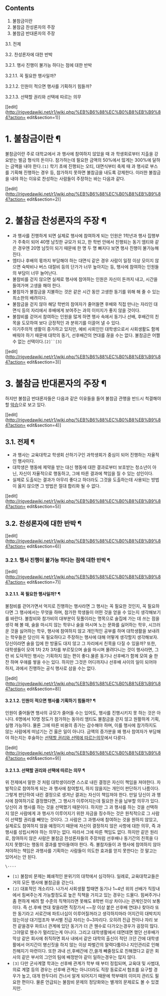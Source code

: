 ## Contents

    

1. 불참금이란 
2. 불참금 찬성론자의 주장 
3. 불참금 반대론자의 주장 
    

3.1. 전제

3.2. 찬성론자에 대한 반박

    

3.2.1. 행사 진행이 불가능 하다는 점에 대한 반박

    

3.2.1.1. 꼭 필요한 행사일까?

3.2.1.2. 인원이 적으면 행사를 기획하기 힘들까?

3.2.1.3. 선택할 권리와 선택에 따르는 의무

[[edit](http://rigvedawiki.net/r1/wiki.php/%EB%B6%88%EC%B0%B8%EB%B9%84?action=
edit&section=1)]

# 1. 불참금이란 ¶

불참금이란 주로 대학교에서 과 행사에 참여하지 않았을 때 과 학생회로부터 지출을 강요받는 벌금 형식의 돈이다. 참가하는데 필요한 금액의
50%에서 많게는 300%에 달하는 금액을 내야 한다.`[1]` 학기 초에 진행되는 오티, 대면식부터 축제 때 과 행사로 부스를 기획해
진행하는 경우 등, 참가하지 못하면 불참금을 내도록 강제한다. 이러한 불참금을 내야 하는 이유로 찬성하는 사람들이 주장하는 바는 다음과
같다.

  

[[edit](http://rigvedawiki.net/r1/wiki.php/%EB%B6%88%EC%B0%B8%EB%B9%84?action=
edit&section=2)]

# 2. 불참금 찬성론자의 주장 ¶

  * 과 행사를 진행하게 되면 실제로 행사에 참여하게 되는 인원은 1학년과 행사 집행부가 주축이 되어 40명 남짓한 규모가 되고, 한 학번 안에서 진행되는 동기 엠티와 같은 경우엔 20명 남짓이 되기 때문에 한 명 두 명 빠지다 보면 행사 진행이 불가능해진다.
  * 엠티나 후배의 몫까지 부담해야 하는 대면식 같은 경우 사람이 일정 이상 모이지 않으면 숙박비나 버스 대절비 등의 단가가 너무 높아지는 등, 행사에 참여하는 인원들의 부담이 너무 늘어난다. 
  * 불참비를 걷지 않으면 실제로 행사에 참여하는 인원은 자신이 돈까지 내고, 시간을 들여가며 고생을 해야 한다. 
  * 불참자가 불참금을 지불하는 것은 같은 시간 동안 고생한 동기를 위해 해 줄 수 있는 최소한의 배려이다. 
  * 불참금을 걷지 않아 해당 학번의 참여자가 줄어들면 후배와 직접 만나는 자리인 대면식 등의 자리에서 후배에게 보여주는 과의 이미지가 좋지 않을 것이다. 
  * 불참비를 걷어서 참여하는 인원을 많게 하면 행사 속에서 동기나 선배, 후배간의 친목을 도모하여 보다 긍정적인 과 분위기를 이끌어 낼 수 있다. 
  * 이기주의적 생활이 증가하고 있지만, 예비 사회인인 대학생으로서 사회생활도 함께 배워야 하기 때문에 대학의 동기, 선후배간의 연대를 끊을 수는 없다. 불참금은 어쩔 수 없는 선택이다.`[2]``[3]`   

[[edit](http://rigvedawiki.net/r1/wiki.php/%EB%B6%88%EC%B0%B8%EB%B9%84?action=
edit&section=3)]

# 3. 불참금 반대론자의 주장 ¶

하지만 불참금 반대론자들은 다음과 같은 이유들을 들어 불참금 관행을 반드시 척결해야 할
[악습](%EC%95%85%EC%8A%B5.md)으로 보고 있다.

  

[[edit](http://rigvedawiki.net/r1/wiki.php/%EB%B6%88%EC%B0%B8%EB%B9%84?action=
edit&section=4)]

## 3.1. 전제 ¶

  * 과 행사는 교육대학교 학생회 산하기구인 과학생회가 중심이 되어 진행하는 자율적인 행사이다. 
  * 대학생은 행동에 제약을 받는 대신 행동에 대한 결과로부터 보호받는 청소년이 아닌, 자신이 자율적으로 행동하고, 그에 따른 결과에 책임을 질 수 있는 성인이다.
  * 실제로 도출되는 결과가 아무리 좋다고 하더라도 그것을 도출하는데 사용되는 방법이 옳지 않으면 그 방법은 절대 합리화 될 수 없다.

[[edit](http://rigvedawiki.net/r1/wiki.php/%EB%B6%88%EC%B0%B8%EB%B9%84?action=
edit&section=5)]

## 3.2. 찬성론자에 대한 반박 ¶

  

[[edit](http://rigvedawiki.net/r1/wiki.php/%EB%B6%88%EC%B0%B8%EB%B9%84?action=
edit&section=6)]

### 3.2.1. 행사 진행이 불가능 하다는 점에 대한 반박 ¶

  

[[edit](http://rigvedawiki.net/r1/wiki.php/%EB%B6%88%EC%B0%B8%EB%B9%84?action=
edit&section=7)]

#### 3.2.1.1. 꼭 필요한 행사일까? ¶

불참비를 걷어가면서 억지로 진행하는 행사라면 그 행사는 꼭 필요한 것인지, 꼭 필요하다면 그 행사에서는 무엇을 하며, 참가한 학생들이 어떤
것을 얻을 수 있는지 생각해보기를 바란다. 불참비와 참가비의 대부분이 뒷풀이라는 명목으로 술집에 가는 데 쓰는 점을 생각 해 볼 때, 술을
마시지 않는 학우나 술을 마시며 노는 문화를 싫어하는 학우, 시끄러운 것을 싫어하는 학우, 행사에 참여하지 않고 개인적인 공부를 하며
대학생활을 보내려는 학우들은 당신이 꼭 필요하다고 주장하는 행사에 대해 어떻게 생각할지 생각해보자. 당신이라면 술을 입에 한 방울도 대지
않고 그 자리에서 친목을 다질 수 있을까? 또한, 대학생들이 모여 1차 2차 3차를 부르짖으며 술을 마시며 몰려다니는 것이 행사라면, 그런
비 도덕적인 행사는 기획하지 않는 편이 좋다.물론 동기나 선후배가 함께 모여 술 한 잔 하며 우애를 쌓을 수는 있다. 하지만 그것은
어디까지나 선후배 사이의 일이 되어야 하지, 과에서 진행하는 공식 행사로 삼을 수는 없다.  

[[edit](http://rigvedawiki.net/r1/wiki.php/%EB%B6%88%EC%B0%B8%EB%B9%84?action=
edit&section=8)]

#### 3.2.1.2. 인원이 적으면 행사를 기획하기 힘들까? ¶

인원이 줄어들면 행사의 규모가 줄어들 수는 있어도, 행사를 진행시키지 못 하는 것은 아니다. 6명에서 10명 정도가 참가하는 동아리 엠티도
불참금을 걷지 않고 원활하게 기획, 실행 가능하다. 물론 그에 따른 비용의 증가는 감수해야 하며, 이를 행사에 참가하지도 않는 사람에게
떠넘기는 건 옳은 일이 아니다. 금액의 증가분을 왜 행사 참여자가 부담해야 하는지는 후술하는 [선택할 권리와 선택에 따르는의무](%EB%B6%88%EC%B0%B8%EB%B9%84#notattendpay1.md)에서 다룬다.  

[[edit](http://rigvedawiki.net/r1/wiki.php/%EB%B6%88%EC%B0%B8%EB%B9%84?action=
edit&section=9)]

#### 3.2.1.3. 선택할 권리와 선택에 따르는 의무 ¶

위 전제에서 말한 것 처럼 대학생이라면 스스로 내린 결정은 자신이 책임을 져야한다. 자발적으로 참여하게 되는 과 행사에 참여할지, 하지
않을지는 개인이 판단하기 나름이다. 그렇게 판단하여 내린 결정으로 생겨난 결과는 자신이 책임져야 한다. 만일 당신이 과 행사에 참여하기로
결정했다면, 그 행사가 이루어지는데 필요한 돈을 납부할 의무가 있다. 당신이 과 행사를 하는 것을 선택했기 때문이다. 하지만 그 과 행사를
하는 것을 선택하지 않은 사람에게 과 행사가 이루어지기 위한 자금을 징수하는 것은 원칙적으로 그 사람이 선택할 권리를 빼앗는 것이다. 그
사람은 그 과행사에 참여하는 것을 원하지 않았고, 실제로도 참여하지 않을 예정이기 때문에 자신이 결정하지 않은 사항에 대한 의무, 즉
과행사를 성립시켜야 하는 의무는 없다. 따라서 그에 따른 책임도 없다. 하지만 같은 원리로, 참여하지 않은 사람은 불참금 찬성론자들의
주장처럼 선후배나 동기간의 친목을 다지지 못했다는 행동의 결과를 받아들여야 한다. 즉. 불참자들이 과 행사에 참여하지 않아 져야하는 책임은
과행사를 기획하는 사람들이 의도한 효과를 얻지 못한다는 것 말고는 있어서는 안 된다.  

`\----`

  * `[1]` 불참비 문제는 폐쇄적인 분위기의 대학에서 심각하다. 일례로, 교육대학교들은 거의 모든 행사에 불참금을 걷는다.
  * `[2]` 대표적인 개소리다. 나가서 사회생활 할때면 동기나 1~4년 위의 선배가 직장내에서 힘써주는게 가능할정도로 높은 직책을 가지고 있는 경우는 드물다. 힘써주거나 좀 편하게 배려 할 수준의 직책이라면 못해도 8학번 이상 차이나는 관계인것이 보통이다. 즉 선.후배 연대 찾을라면 직장가서 ~~장 이상 붙은 선후배 연대나 찾아라 또한 동기라고 서로간에 파트너십이 이루어질꺼라고 생각하지마라 어지간히 대박치지 않는이상 대기업조차 부서별 진급 자리는 0~3자리다. 오히려 진급 전이나 자리 보전 같을경우 파트너 관계에 있던 동기가 더 큰 웬수로 다가오는경우가 굉장히 많다. 그야말로 웬수가 멀리있는게 아니다. 그리고 대학생활에서 데면데면 했던 선후배가 막상 같은 회사에 취직하면 회사 내에서 같은 대학의 출신이 적던 크던 간에 대학생활에서 어지간이 병신짓을 하지 않는 이상 파벌간의 알력다툼이나 지인관리로 인해 친해지기 마련이다. 또한 과내 선,후배간에 간,쓸개 빼줄정도로 친해졌다고 같은 회사의 같은 부서의 그안의 팀에 배정받아 같이 일하는경우는 많지 않다.
  * `[3]` 다만 군사계열 학과는 선후배 관계가 학부 때 부터 정립되며, 교육대 및 사범대, 의료 계열 등의 경우는 선후배 관계는 아니더라도 직장 동료로서 협조를 요구할 경우가 높고, 대개 한두다리 건너서 알게 되어지기 때문에 학부때의 이미지 관리도 필요한 편이다. 물론 언급되는 불참비 문제의 정당화와는 별개의 문제로도 볼 수 있겠지만.

